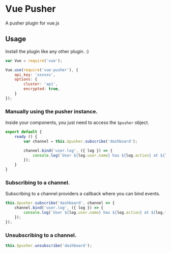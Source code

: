 # Vue Pusher

A pusher plugin for vue.js

## Usage

Install the plugin like any other plugin. :)

~~~js
var Vue = require('vue');

Vue.use(require('vue-pusher'), {
    api_key: 'xxxxxx',
    options: {
        cluster: 'ap1',
        encrypted: true,
    }
});
~~~

### Manually using the pusher instance.

Inside your components, you just need to access the `$pusher` object.

~~~js
export default {
    ready () {
        var channel = this.$pusher.subscribe('dashboard');

        channel.bind('user.log', ({ log }) => {
            console.log(`User ${log.user.name} has ${log.action} at ${log.time}`);
        });
    }
}
~~~


### Subscribing to a channel.

Subscribing to a channel providers a callback where you can bind events.

~~~js
this.$pusher.subscribe('dashboard', channel => {
    channel.bind('user.log', ({ log }) => {
        console.log(`User ${log.user.name} has ${log.action} at ${log.time}`);
    });
});
~~~

### Unsubscribing to a channel.

~~~js
this.$pusher.unsubscribe('dashboard');
~~~
